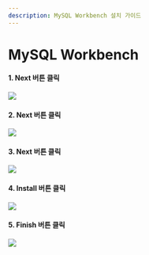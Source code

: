 ```yaml
---
description: MySQL Workbench 설치 가이드
---
```


# MySQL Workbench

#### 1. Next 버튼 클릭&#x20;

![](../.gitbook/assets/wb\_01.png)

#### 2. Next 버튼 클릭&#x20;

![](../.gitbook/assets/wb\_02.png)

#### 3. Next 버튼 클릭&#x20;

![](../.gitbook/assets/wb\_03.png)

#### 4. Install 버튼 클릭&#x20;

![](../.gitbook/assets/wb\_04.png)

#### 5. Finish 버튼 클릭&#x20;

![](../.gitbook/assets/wb\_05.png)
